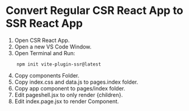 # Convert Regular CSR React App to SSR React App

1. Open CSR React App.
2. Open a new VS Code Window.
3. Open Terminal and Run:

```shell
    npm init vite-plugin-ssr@latest
```
4. Copy components Folder.
5. Copy index.css and data.js to pages.index folder.
6. Copy app component to pages/index folder.
7. Edit pageshell.jsx to only render {children}.
8. Edit index.page.jsx to render <App /> Component.
